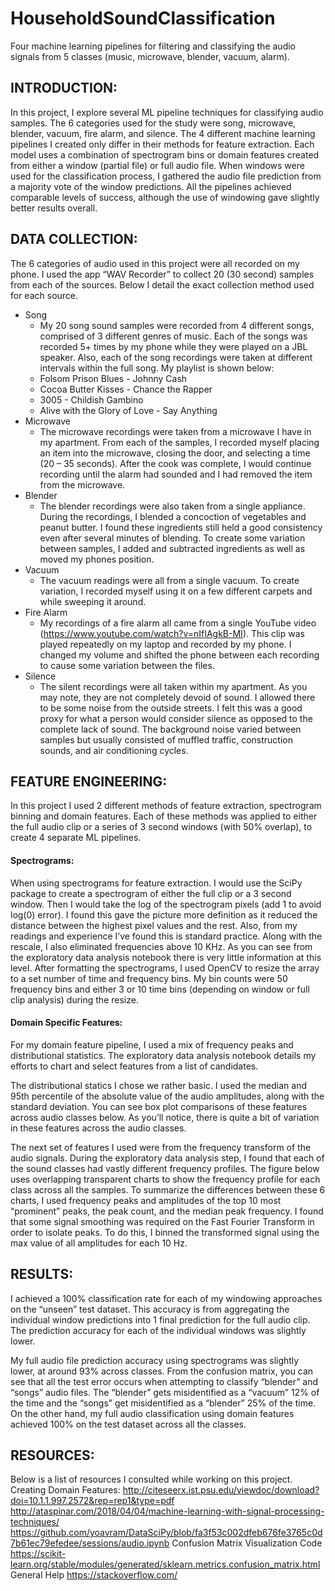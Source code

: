 # HouseholdSoundClassification
Four machine learning pipelines for filtering and classifying the audio signals from 5 classes (music, microwave, blender, vacuum, alarm). 

## INTRODUCTION:
In this project, I explore several ML pipeline techniques for classifying audio samples. The 6 categories used for the study were song, microwave, blender, vacuum, fire alarm, and silence. The 4 different machine learning pipelines I created only differ in their methods for feature extraction. Each model uses a combination of spectrogram bins or domain features created from either a window (partial file) or full audio file. When windows were used for the classification process, I gathered the audio file prediction from a majority vote of the window predictions. All the pipelines achieved comparable levels of success, although the use of windowing gave slightly better results overall.

## DATA COLLECTION:
The 6 categories of audio used in this project were all recorded on my phone. I used the app “WAV Recorder” to collect 20 (30 second) samples from each of the sources. Below I detail the exact collection method used for each source.
- Song
    - My 20 song sound samples were recorded from 4 different songs, comprised of 3 different genres of music. Each of the songs was recorded 5+ times by my phone while they were played on a JBL speaker. Also, each of the song recordings were taken at different intervals within the full song. My playlist is shown below:
    - Folsom Prison Blues - Johnny Cash
    - Cocoa Butter Kisses - Chance the Rapper
    - 3005 - Childish Gambino
    - Alive with the Glory of Love - Say Anything
- Microwave
    - The microwave recordings were taken from a microwave I have in my apartment. From each of the samples, I recorded myself placing an item into the microwave, closing the door, and selecting a time (20 – 35 seconds). After the cook was complete, I would continue recording until the alarm had sounded and I had removed the item from the microwave. 
- Blender
    - The blender recordings were also taken from a single appliance. During the recordings, I blended a concoction of vegetables and peanut butter. I found these ingredients still held a good consistency even after several minutes of blending. To create some variation between samples, I added and subtracted ingredients as well as moved my phones position.
- Vacuum
    - The vacuum readings were all from a single vacuum. To create variation, I recorded myself using it on a few different carpets and while sweeping it around. 
- Fire Alarm 
    - My recordings of a fire alarm all came from a single YouTube video (https://www.youtube.com/watch?v=nIfIAgkB-MI). This clip was played repeatedly on my laptop and recorded by my phone. I changed my volume and shifted the phone between each recording to cause some variation between the files. 
- Silence
    - The silent recordings were all taken within my apartment. As you may note, they are not completely devoid of sound. I allowed there to be some noise from the outside streets. I felt this was a good proxy for what a person would consider silence as opposed to the complete lack of sound. The background noise varied between samples but usually consisted of muffled traffic, construction sounds, and air conditioning cycles.

## FEATURE ENGINEERING:
In this project I used 2 different methods of feature extraction, spectrogram binning and domain features. Each of these methods was applied to either the full audio clip or a series of 3 second windows (with 50% overlap), to create 4 separate ML pipelines.

#### Spectrograms:
When using spectrograms for feature extraction. I would use the SciPy package to create a spectrogram of either the full clip or a 3 second window. Then I would take the log of the spectrogram pixels (add 1 to avoid log(0) error). I found this gave the picture more definition as it reduced the distance between the highest pixel values and the rest. Also, from my readings and experience I’ve found this is standard practice. Along with the rescale, I also eliminated frequencies above 10 KHz. As you can see from the exploratory data analysis notebook there is very little information at this level. After formatting the spectrograms, I used OpenCV to resize the array to a set number of time and frequency bins. My bin counts were 50 frequency bins and either 3 or 10 time bins (depending on window or full clip analysis) during the resize. 

#### Domain Specific Features:
For my domain feature pipeline, I used a mix of frequency peaks and distributional statistics. The exploratory data analysis notebook details my efforts to chart and select features from a list of candidates. 

The distributional statics I chose we rather basic. I used the median and 95th percentile of the absolute value of the audio amplitudes, along with the standard deviation. You can see box plot comparisons of these features across audio classes below. As you’ll notice, there is quite a bit of variation in these features across the audio classes. 
 
	 
The next set of features I used were from the frequency transform of the audio signals. During the exploratory data analysis step, I found that each of the sound classes had vastly different frequency profiles. The figure below uses overlapping transparent charts to show the frequency profile for each class across all the samples. To summarize the differences between these 6 charts, I used frequency peaks and amplitudes of the top 10 most “prominent” peaks, the peak count, and the median peak frequency. I found that some signal smoothing was required on the Fast Fourier Transform in order to isolate peaks. To do this, I binned the transformed signal using the max value of all amplitudes for each 10 Hz.

	
## RESULTS:
I achieved a 100% classification rate for each of my windowing approaches on the “unseen” test dataset. This accuracy is from aggregating the individual window predictions into 1 final prediction for the full audio clip. The prediction accuracy for each of the individual windows was slightly lower. 
  
My full audio file prediction accuracy using spectrograms was slightly lower, at around 93% across classes. From the confusion matrix, you can see that all the test error occurs when attempting to classify “blender” and “songs” audio files. The “blender” gets misidentified as a “vacuum” 12% of the time and the “songs” get misidentified as a “blender” 25% of the time. On the other hand, my full audio classification using domain features achieved 100% on the test dataset across all the classes.
  

## RESOURCES: 
Below is a list of resources I consulted while working on this project.
Creating Domain Features:
	http://citeseerx.ist.psu.edu/viewdoc/download?doi=10.1.1.997.2572&rep=rep1&type=pdf
http://ataspinar.com/2018/04/04/machine-learning-with-signal-processing-techniques/
https://github.com/yoavram/DataSciPy/blob/fa3f53c002dfeb676fe3765c0d7b61ec79efedee/sessions/audio.ipynb
Confusion Matrix Visualization Code
https://scikit-learn.org/stable/modules/generated/sklearn.metrics.confusion_matrix.html
General Help
	https://stackoverflow.com/
